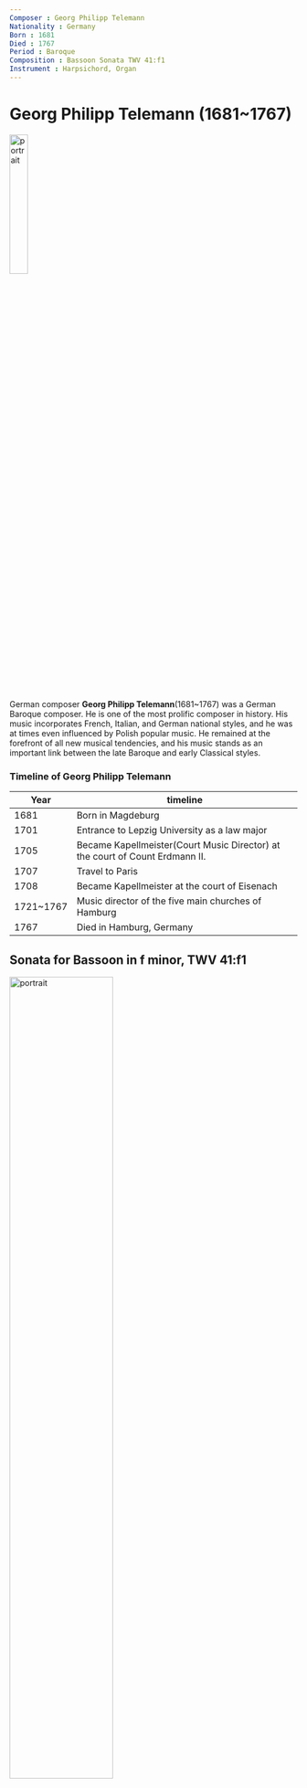```yaml
---
Composer : Georg Philipp Telemann
Nationality : Germany
Born : 1681
Died : 1767
Period : Baroque
Composition : Bassoon Sonata TWV 41:f1
Instrument : Harpsichord, Organ
---
```




# Georg Philipp Telemann (1681~1767)

<img src="./telemann.jpg" alt="portrait" style="width:25%;"  />

German composer **Georg Philipp Telemann**(1681~1767) was a German Baroque composer. He is one of the most prolific composer in history. His music incorporates French, Italian, and German national styles, and he was at times even influenced by Polish popular music. He remained at the forefront of all new musical tendencies, and his music stands as an important link between the late Baroque and early Classical styles.

### Timeline of Georg Philipp Telemann

| Year | timeline | 
| ---- | ----- |
| 1681 | Born in Magdeburg |
| 1701 | Entrance to Lepzig University as a law major|
| 1705 | Became Kapellmeister(Court Music Director) at the court of Count Erdmann II. |
| 1707 | Travel to Paris |
| 1708 | Became Kapellmeister at the court of Eisenach |
| 1721~1767 | Music director of the five main churches of Hamburg |
| 1767 | Died in Hamburg, Germany |





## Sonata for Bassoon in f minor, TWV 41:f1
<img src="./telemann score.png" alt="portrait" style="width:60%;"  />

Background of the work


Telemann’s Bassoon Sonata in F Minor is a work composed in the early 18th century by Georg Philipp Telemann for bassoon and continuo. Although the exact date of composition and any formal dedication are unknown, the piece is considered a strong example of Telemann’s chamber music style. At the time, the bassoon was primarily used in orchestras or as a continuo instrument, but this sonata treats the bassoon as a lyrical and expressive solo voice, expanding its role and showcasing its potential. The key of F minor conveys melancholy and introspection, with flowing melodies and descending lines that reflect the emotional depth characteristic of Baroque expression.


| Element        | Description                                                                                                           |
| -------------- | --------------------------------------------------------------------------------------------------------------------- |
| **Genre**      | Baroque solo sonata for bassoon and continuo                                                                          |
| **Dedication** | None (no known official dedication)                                                                                   |
| **Style**      | Elegant and expressive Baroque style; features structured counterpoint, lyrical lines, and emotive descending figures |
| **Symbolism**  | The key of F minor conveys sorrow and introspection; slow movements highlight emotional depth                         |
| **Importance** | One of the earliest and most significant solo works for bassoon, showcasing the instrument’s expressive potential     |



### List of important works

| Year      | Works                                                    | YouTube |
| ----------| ---------------------------------------------------------| ------- |
| 1728~1729 | Sonata for Bassoon in f minor, TWV 41:f1                 | [Listen](https://youtu.be/k1ag_HJUkKQ?si=ATjBxKCfA9lEak31) |
| 1712~1721 | Concerto for Flute&Recorder&Strings in e minor, TWV 52:e1| [Listen](https://youtu.be/0YSXpzuv8GU?si=lAaX3AFsbEQMkRfC) |
| 1720~1721 | Concerto in G Major for Two Violas and String Orchestra, TWV 52:G3| [Listen](https://youtu.be/itzAV8tjRBk?si=b-CcxuAizQg2MRVJ) |
| unknown | Concerto in D Major for Violin, Cello, Trumpet, String and B.C, TWV 53:D5| [Listen](https://youtu.be/e3vtyS0Vn4s?si=d7YB4L-kYDdbnH6Mhttps://youtu.be/e3vtyS0Vn4s?si=d7YB4L-kYDdbnH6M)|
| unknown | Concerto for Two Horns in D Major TWV 52:D2| [Listen](https://youtu.be/ktvIIxtFRpM?si=yaUSE6xULch1pvFs)




**Baroque music** holds a central place in the history of Western music because it marks the emergence of many foundational elements that continue to shape musical language today. During this period, the tonal system based on major and minor keys became fully established, replacing the modal systems of the Renaissance. This shift allowed for a more structured and expressive harmonic vocabulary, which in turn enabled composers to explore new depths of emotional contrast and formal organization. The Baroque era also witnessed the rise of instrumental music as an autonomous art form. Composers such as J.S. Bach, Antonio Vivaldi, and G.P. Telemann developed idiomatic writing for instruments, showcasing their technical capabilities and timbral character in solo sonatas, concertos, and ensemble works. These innovations were supported by the growing standardization of musical forms like the fugue, suite, sonata, and ritornello-based concerto.

